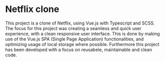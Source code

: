 # Netflix clone
This project is a clone of Netflix, using Vue.js with Typescript and SCSS. The focus for this project was creating a seamless and quick user experience, with a clean responsive user interface. This is done by making use of the Vue.js SPA (Single Page Application) functionalities, and optimizing usage of local storage where possible. Furthermore this project has been developed with a focus on reusabele, maintainable and clean code. 
